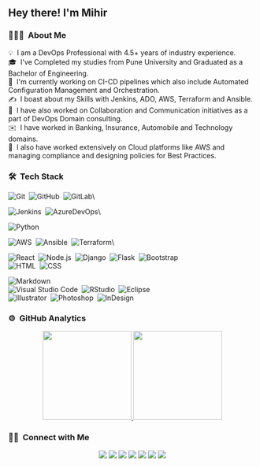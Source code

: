 <h2>Hey there! I'm Mihir</h2>

<!-- ## 👋 &nbsp;Hey there! I'm Aditya -->

### 👨🏻‍💻 &nbsp;About Me

💡 &nbsp;I am a DevOps Professional with 4.5+ years of industry experience.\
🎓 &nbsp;I've Completed my studies from Pune University and Graduated as a Bachelor of Engineering.\
🌱 &nbsp;I'm currently working on CI-CD pipelines which also include Automated Configuration Management and Orchestration.\
✍️ &nbsp;I boast about my Skills with Jenkins, ADO, AWS, Terraform and Ansible.\
💬 &nbsp;I have also worked on Collaboration and Communication initiatives as a part of DevOps Domain consulting.\
✉️ &nbsp;I have worked in Banking, Insurance, Automobile and Technology domains.\
📄 &nbsp;I also have worked extensively on Cloud platforms like AWS and managing compliance and designing policies for Best Practices.

### 🛠 &nbsp;Tech Stack
![Git](https://img.shields.io/badge/SCM-Git-orange?logo=git)&nbsp;
![GitHub](https://img.shields.io/badge/SCM-GitHub-black?logo=github)&nbsp;
![GitLab](https://img.shields.io/badge/SCM-GitLab-red?logo=gitlab)\

![Jenkins](https://img.shields.io/badge/CD--CD-Jenkins-blue?logo=jenkins&logoColor=48728b)&nbsp;
![AzureDevOps](https://img.shields.io/badge/CD--CD-AzureDevOps-informational?logo=azuredevops)\

![Python](https://img.shields.io/badge/-Python-05122A?style=flat&logo=python)&nbsp;

![AWS](https://img.shields.io/badge/Cloud-AWS-yellow?logo=amazon)&nbsp;
![Ansible](https://img.shields.io/badge/CM-Ansible-white?logo=ansible)&nbsp;
![Terraform](https://img.shields.io/badge/CM-Terraform-cyan)\


![React](https://img.shields.io/badge/-React-05122A?style=flat&logo=react)&nbsp;
![Node.js](https://img.shields.io/badge/-Node.js-05122A?style=flat&logo=node.js)&nbsp;
![Django](https://img.shields.io/badge/-Django-05122A?style=flat&logo=django&logoColor=092E20)&nbsp;
![Flask](https://img.shields.io/badge/-Flask-05122A?style=flat&logo=flask)&nbsp;
![Bootstrap](https://img.shields.io/badge/-Bootstrap-05122A?style=flat&logo=bootstrap&logoColor=563D7C)\
![HTML](https://img.shields.io/badge/-HTML-05122A?style=flat&logo=HTML5)&nbsp;
![CSS](https://img.shields.io/badge/-CSS-05122A?style=flat&logo=CSS3&logoColor=1572B6)&nbsp;

![Markdown](https://img.shields.io/badge/-Markdown-05122A?style=flat&logo=markdown)\
![Visual Studio Code](https://img.shields.io/badge/-Visual%20Studio%20Code-05122A?style=flat&logo=visual-studio-code&logoColor=007ACC)&nbsp;
![RStudio](https://img.shields.io/badge/-RStudio-05122A?style=flat&logo=rstudio)&nbsp;
![Eclipse](https://img.shields.io/badge/-Eclipse-05122A?style=flat&logo=eclipse-ide&logoColor=2C2255)\
![Illustrator](https://img.shields.io/badge/-Illustrator-05122A?style=flat&logo=adobe-illustrator)&nbsp;
![Photoshop](https://img.shields.io/badge/-Photoshop-05122A?style=flat&logo=adobe-photoshop)&nbsp;
![InDesign](https://img.shields.io/badge/-InDesign-05122A?style=flat&logo=adobe-indesign)

### ⚙️ &nbsp;GitHub Analytics

<p align="center">
<a href="https://github.com/mihirvijdeshpande">
  <img height="180em" src="https://github-readme-stats-eight-theta.vercel.app/api?username=mihirvijdeshpande&show_icons=true&theme=algolia&include_all_commits=true&count_private=true"/>
  <img height="180em" src="https://github-readme-stats-eight-theta.vercel.app/api/top-langs/?username=mihirvijdeshpande&layout=compact&langs_count=8&theme=algolia"/>
</a>
</p>

### 🤝🏻 &nbsp;Connect with Me

<p align="center">
<a href="https://www.adityavsingh.com"><img src="https://img.shields.io/badge/-adityavsingh.com-3423A6?style=flat&logo=Google-Chrome&logoColor=white"/></a>
<a href="https://linkedin.com/in/AVS1508"><img src="https://img.shields.io/badge/-Aditya%20Vikram%20Singh-0077B5?style=flat&logo=Linkedin&logoColor=white"/></a>
<a href="mailto:avsingh@umass.edu"><img src="https://img.shields.io/badge/-avsingh@umass.edu-D14836?style=flat&logo=Gmail&logoColor=white"/></a>
<a href="https://instagram.com/adityavs_"><img src="https://img.shields.io/badge/-@adityavs__-E4405F?style=flat&logo=Instagram&logoColor=white"/></a>
<a href="https://facebook.com/AVS1508"><img src="https://img.shields.io/badge/-@AVS1508-1877F2?style=flat&logo=Facebook&logoColor=white"/></a>
<a href="https://www.pinterest.ca/AVS1508"><img src="https://img.shields.io/badge/-@AVS1508-BD081C?style=flat&logo=Pinterest&logoColor=white"/></a>
<a href="https://www.behance.net/AVS1508"><img src="https://img.shields.io/badge/-@AVS1508-1769FF?style=flat&logo=Behance&logoColor=white"/></a>
</p>
